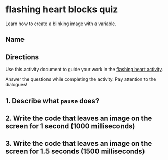 # flashing heart blocks quiz

Learn how to create a blinking image with a variable. 

## Name

## Directions

Use this activity document to guide your work in the [flashing heart activity](/lessons/flashing-heart/activity).

Answer the questions while completing the activity. Pay attention to the dialogues!

## 1. Describe what `pause` does?



## 2. Write the code that leaves an image on the screen for 1 second (1000 milliseconds) 




## 3. Write the code that leaves an image on the screen for 1.5 seconds (1500 milliseconds)



